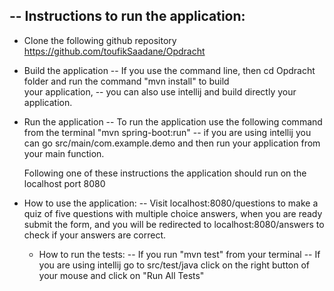 
-- Instructions to run the application:
---------------------------------------

- Clone the following github repository https://github.com/toufikSaadane/Opdracht 

- Build the application
  -- If you use the command line, then cd Opdracht folder and run the command "mvn install" to build  
   your application,
  -- you can also use intellij and build directly your application.

- Run the application
  -- To run the application use the following command from the terminal "mvn spring-boot:run" 
  -- if you are using intellij you can go src/main/com.example.demo and then run your application 
     from your main function.

  Following one of these instructions the application should run on the localhost port 8080

- How to use the application:
  -- Visit localhost:8080/questions to make a quiz of five questions with multiple choice answers,
     when you are ready submit the form, and you will be redirected to localhost:8080/answers to
     check if your answers are correct.

  - How to run the tests:
  -- If you run "mvn test" from your terminal
  -- If you are using intellij go to src/test/java click on the right button of your mouse 
     and click on "Run All Tests"
